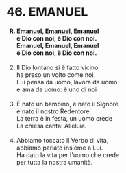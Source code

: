 # 46. EMANUEL

<ol>
  <b><li type="A" value="18">Emanuel, Emanuel, Emanuel<br>
    è Dio con noi, è Dio con noi.<br>
    Emanuel, Emanuel, Emanuel<br>
    è Dio con noi, è Dio con noi.</li></b><br>
  
  <li value="2">Il Dio lontano si è fatto vicino<br>
    ha preso un volto come noi.<br>
    Lui pensa da uomo, lavora da uomo<br>
    e ama da uomo: è uno di noi</li><br>
  
  <li>È nato un bambino, è nato il Signore<br>
    è nato il nostro Redentore.<br>
    La terra è in festa, un uomo crede<br>
    La chiesa canta: Alleluia.</li><br>
  
  <li>Abbiamo toccato il Verbo di vita,<br>
    abbiamo parlato insieme a Lui.<br>
    Ha dato la vita per l'uomo che crede<br>
    per tutta la nostra umanità.</li>
</ol>
